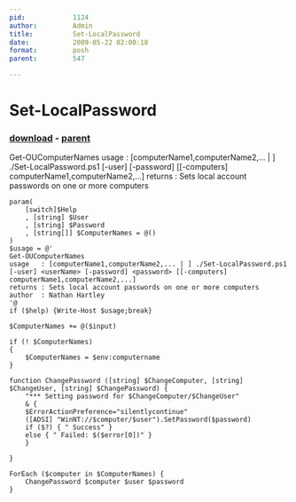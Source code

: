 ```yaml
---
pid:            1124
author:         Admin
title:          Set-LocalPassword
date:           2009-05-22 02:00:10
format:         posh
parent:         547

---
```


# Set-LocalPassword

### [download](Scripts\1124.ps1) - [parent](Scripts\547.md)

Get-OUComputerNames
usage   : [computerName1,computerName2,... | ] ./Set-LocalPassword.ps1 [-user] <userName> [-password] <password> [[-computers] computerName1,computerName2,...]
returns : Sets local account passwords on one or more computers

```posh
param(
	[switch]$Help
	, [string] $User
	, [string] $Password
    , [string[]] $ComputerNames = @()
)
$usage = @'
Get-OUComputerNames
usage   : [computerName1,computerName2,... | ] ./Set-LocalPassword.ps1 [-user] <userName> [-password] <password> [[-computers] computerName1,computerName2,...]
returns : Sets local account passwords on one or more computers
author  : Nathan Hartley
'@
if ($help) {Write-Host $usage;break}

$ComputerNames += @($input)

if (! $ComputerNames)
{
    $ComputerNames = $env:computername
}

function ChangePassword ([string] $ChangeComputer, [string] $ChangeUser, [string] $ChangePassword) {
	"*** Setting password for $ChangeComputer/$ChangeUser"
	& {
	$ErrorActionPreference="silentlycontinue"
	([ADSI] "WinNT://$computer/$user").SetPassword($password)
	if ($?) { " Success" }
	else { " Failed: $($error[0])" }
	}

}

ForEach ($computer in $ComputerNames) { 
	ChangePassword $computer $user $password 
}
```
